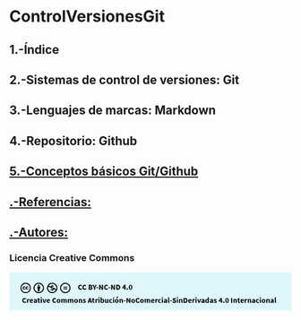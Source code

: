 # ControlVersionesGit
## 1.-Índice
## 2.-Sistemas de control de versiones: Git
## 3.-Lenguajes de marcas: Markdown
## 4.-Repositorio: Github
## [5.-Conceptos básicos Git/Github](conceptos.md)
## [.-Referencias:](referencias.md)
## [.-Autores:](autores.md)

### Licencia Creative Commons

![Lincecia](img/licencia.png)
